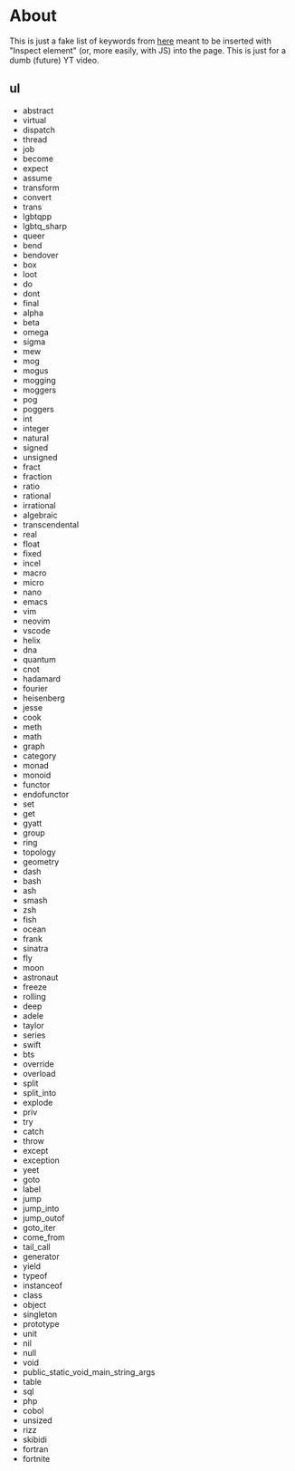 # About
This is just a fake list of keywords from [here](https://doc.rust-lang.org/book/appendix-01-keywords.html#keywords-reserved-for-future-use) meant to be inserted with "Inspect element" (or, more easily, with JS) into the page. This is just for a dumb (future) YT video.

## ul
- abstract
- virtual
- dispatch
- thread
- job
- become
- expect
- assume
- transform
- convert
- trans
- lgbtqpp
- lgbtq_sharp
- queer
- bend
- bendover
- box
- loot
- do
- dont
- final
- alpha
- beta
- omega
- sigma
- mew
- mog
- mogus
- mogging
- moggers
- pog
- poggers
- int
- integer
- natural
- signed
- unsigned
- fract
- fraction
- ratio
- rational
- irrational
- algebraic
- transcendental
- real
- float
- fixed
- incel
- macro
- micro
- nano
- emacs
- vim
- neovim
- vscode
- helix
- dna
- quantum
- cnot
- hadamard
- fourier
- heisenberg
- jesse
- cook
- meth
- math
- graph
- category
- monad
- monoid
- functor
- endofunctor
- set
- get
- gyatt
- group
- ring
- topology
- geometry
- dash
- bash
- ash
- smash
- zsh
- fish
- ocean
- frank
- sinatra
- fly
- moon
- astronaut
- freeze
- rolling
- deep
- adele
- taylor
- series
- swift
- bts
- override
- overload
- split
- split_into
- explode
- priv
- try
- catch
- throw
- except
- exception
- yeet
- goto
- label
- jump
- jump_into
- jump_outof
- goto_iter
- come_from
- tail_call
- generator
- yield
- typeof
- instanceof
- class
- object
- singleton
- prototype
- unit
- nil
- null
- void
- public_static_void_main_string_args
- table
- sql
- php
- cobol
- unsized
- rizz
- skibidi
- fortran
- fortnite
